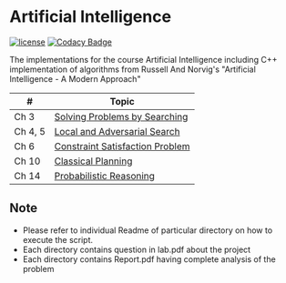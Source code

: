 # Artificial Intelligence
[![license](https://img.shields.io/github/license/mashape/apistatus.svg)](https://opensource.org/licenses/MIT)
[![Codacy Badge](https://api.codacy.com/project/badge/Grade/96ae6e6a3a804e9d9d2c4194dc4abb11)](https://www.codacy.com/app/namangl/artificial-intelligence?utm_source=github.com&amp;utm_medium=referral&amp;utm_content=namangl/artificial-intelligence&amp;utm_campaign=Badge_Grade)

The implementations for the course Artificial Intelligence including C++ implementation of algorithms from Russell And Norvig's "Artificial Intelligence - A Modern Approach"

| #  |  Topic |
|---|---|
| Ch 3   | <a href="Search"> Solving Problems by Searching</a> |
| Ch 4, 5 | <a href="Adversarial_Search">Local and Adversarial Search</a> |
| Ch 6 | <a href= "Constraint_Satisfaction_Problem">Constraint Satisfaction Problem</a> |
| Ch 10 | <a href="Planner">Classical Planning</a> |
| Ch 14 | <a href="Bayesian_Network">Probabilistic Reasoning</a> |

Note
----
* Please refer to individual Readme of particular directory on how to execute the script.
* Each directory contains question in lab.pdf about the project
* Each directory contains Report.pdf having complete analysis of the problem
